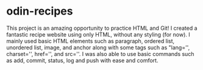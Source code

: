 # odin-recipes
This project is an amazing opportunity to practice HTML and Git! I created a fantastic recipe website using only HTML, without any styling (for now). I mainly used basic HTML elements such as paragraph, ordered list, unordered list, image, and anchor along with some tags such as "lang='', charset='', href='', and src=''. I was also able to use basic commands such as add, commit, status, log and push with ease and comfort.
